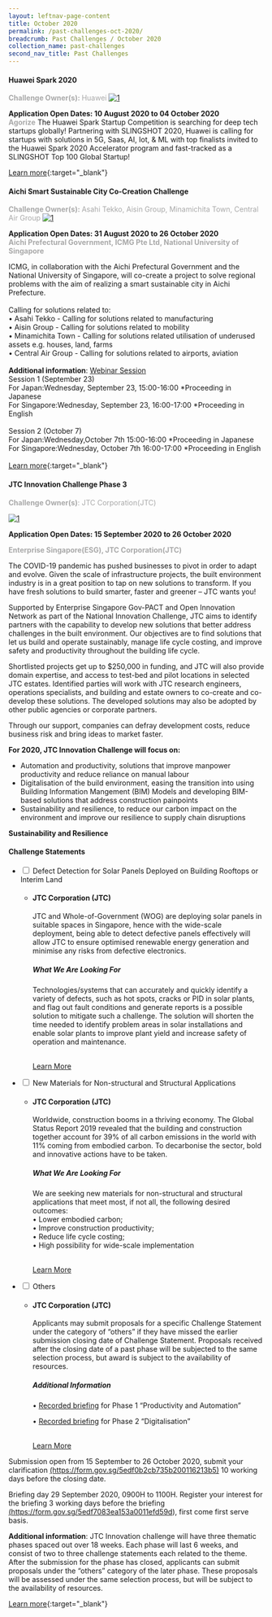 ```yaml
---
layout: leftnav-page-content
title: October 2020
permalink: /past-challenges-oct-2020/
breadcrumb: Past Challenges / October 2020
collection_name: past-challenges
second_nav_title: Past Challenges
---
```


#### Huawei Spark 2020
<font color="#a9a9a9"><b>Challenge Owner(s): </b>Huawei</font>
[![1](/images/ongoing-challenges/Huawei_Desktop_Banner.jpg)](https://slingshot.agorize.com/en/huaweispark2020?t=zC0F-6GT8VqnMlpQgdLkig&utm_source=enterprisesg&utm_medium=network&utm_campaign=sg_cont_startups)

**Application Open Dates: 10 August 2020 to 04 October 2020**<br>
<font color=" #a9a9a9"><b>Agorize</b></font>
The Huawei Spark Startup Competition is searching for deep tech startups globally! Partnering with SLINGSHOT 2020, Huawei is calling for startups with solutions in 5G, Saas, AI, Iot, & ML with top finalists invited to the Huawei Spark 2020 Accelerator program and fast-tracked as a SLINGSHOT Top 100 Global Startup!

[Learn more](https://slingshot.agorize.com/en/huaweispark2020?t=zC0F-6GT8VqnMlpQgdLkig&utm_source=enterprisesg&utm_medium=network&utm_campaign=sg_cont_startups){:target="_blank"}

#### Aichi Smart Sustainable City Co-Creation Challenge
<font color="#a9a9a9"><b>Challenge Owner(s): </b>Asahi Tekko, Aisin Group, Minamichita Town, Central Air Group</font>
[![1](/images/ongoing-challenges/Aichi-Social-Media-Image.jpg)](https://aichissccc.icmg.com.sg/en?utm_source=openinnovationnetwork.sg&utm_medium=referral)

**Application Open Dates: 31 August 2020 to 26 October 2020**<br>
<font color=" #a9a9a9"><b>Aichi Prefectural Government, ICMG Pte Ltd, National University of Singapore</b></font>

ICMG, in collaboration with the Aichi Prefectural Government and the National University of Singapore, will co-create a project to solve regional problems with the aim of realizing a smart sustainable city in Aichi Prefecture.<br><br>
Calling for solutions related to:<br>
•	Asahi Tekko - Calling for solutions related to manufacturing<br>
•	Aisin Group - Calling for solutions related to mobility <br>
•	Minamichita Town - Calling for solutions related utilisation of underused assets e.g. houses, land, farms <br>
• Central Air Group - Calling for solutions related to airports, aviation
<br><br>
<b>Additional information</b>: [Webinar Session](https://www.icmg.com.sg/aichi-smart-sustainable-city-co-creation-challenge-with-singapore-innovation-ecosystem%e3%80%80sharing-co-learning-sessiononline/?utm_source=openinnovationnetwork.sg&utm_medium=referral)<br>
Session 1 (September 23)<br>
For Japan:Wednesday, September 23, 15:00-16:00 *Proceeding in Japanese<br>
For Singapore:Wednesday, September 23, 16:00-17:00 *Proceeding in English
<br><br>
Session 2 (October 7)<br>
For Japan:Wednesday,October 7th 15:00-16:00 *Proceeding in Japanese<br>
For Singapore:Wednesday, October 7th 16:00-17:00 *Proceeding in English
<br><br>
[Learn more](https://aichissccc.icmg.com.sg/en?utm_source=openinnovationnetwork.sg&utm_medium=referral){:target="_blank"}



#### JTC Innovation Challenge Phase 3

<font color="#a9a9a9"><b>Challenge Owner(s)</b>: JTC Corporation(JTC)</font>

[![1](/images/ongoing-challenges/JTC-Innovation-Challenge.jpg)](https://gov-pact.ipi-singapore.org/grant-call/jtc-innovation-challenge)

**Application Open Dates: 15 September 2020 to 26 October 2020**<br>

<font color=" #a9a9a9"><b>Enterprise Singapore(ESG), JTC Corporation(JTC)</b></font>

The COVID-19 pandemic has pushed businesses to pivot in order to adapt and evolve. Given the scale of infrastructure projects, the built environment industry is in a great position to tap on new solutions to transform. If you have fresh solutions to build smarter, faster and greener – JTC wants you!

Supported by Enterprise Singapore Gov-PACT and Open Innovation Network as part of the National Innovation Challenge, JTC aims to identify partners with the capability to develop new solutions that better address challenges in the built environment. Our objectives are to find solutions that let us build and operate sustainably, manage life cycle costing, and improve safety and productivity throughout the building life cycle.

Shortlisted projects get up to $250,000 in funding, and JTC will also provide domain expertise, and access to test-bed and pilot locations in selected JTC estates. Identified parties will work with JTC research engineers, operations specialists, and building and estate owners to co-create and co-develop these solutions. The developed solutions may also be adopted by other public agencies or corporate partners.

Through our support, companies can defray development costs, reduce business risk and bring ideas to market faster. 

<b>For 2020, JTC Innovation Challenge will focus on:</b>

<ul>
  <li>Automation and productivity, solutions that improve manpower productivity and reduce reliance on manual labour</li>
  <li>Digitalisation of the build environment, easing the transition into using Building Information Mangement (BIM) Models and developing BIM-based solutions that address construction painpoints</li>
  <li>Sustainability and resilience, to reduce our carbon impact on the environment and improve our resilience to supply chain disruptions</li>
</ul>

<b>Sustainability and Resilience</b><br>

<div id="wrapper">
    <h4> Challenge Statements </h4>
<ul>
    <li>
    <input type="checkbox" id="list-item-1">
    <label for="list-item-1" class="first">Defect Detection for Solar Panels Deployed on Building Rooftops or Interim Land</label>
        <ul>
          <li><b><h4>JTC Corporation (JTC)</h4></b>JTC and Whole-of-Government (WOG) are deploying solar panels in suitable spaces in Singapore, hence with the wide-scale deployment, being able to detect defective panels effectively will allow JTC to ensure optimised renewable energy generation and minimise any risks from defective electronics.
<h5>What We Are Looking For</h5>
Technologies/systems that can accurately and quickly identify a variety of defects, such as hot spots, cracks or PID in solar plants, and flag out fault conditions and generate reports is a possible solution to mitigate such a challenge. The solution will shorten the time needed to identify problem areas in solar installations and enable solar plants to improve plant yield and increase safety of operation and maintenance.<br><br>

<a href="https://gov-pact.ipi-singapore.org/challenges/defect-detection-solar-panels-deployed-building-rooftops-or-interim-land" >Learn More</a>
          </li>
        </ul>
      </li>
     <li>
    <input type="checkbox" id="list-item-2">
    <label for="list-item-2">New Materials for Non-structural and Structural Applications</label>
      <ul>
        <li><b><h4>JTC Corporation (JTC)</h4></b>Worldwide, construction booms in a thriving economy. The Global Status Report 2019 revealed that the building and construction together account for 39% of all carbon emissions in the world with 11% coming from embodied carbon. To decarbonise the sector, bold and innovative actions have to be taken.<br>
<h5>What We Are Looking For</h5>
We are seeking new materials for non-structural and structural applications that meet most, if not all, the following desired outcomes:
<br>
• Lower embodied carbon;<br>
• Improve construction productivity;<br>
• Reduce life cycle costing;<br>
• High possibility for wide-scale implementation<br><br>

<a href="https://gov-pact.ipi-singapore.org/challenges/new-materials-non-structural-and-structural-applications-0" >Learn More</a>
        </li>
       </ul>
    </li>
    <li>
    <input type="checkbox" id="list-item-3">
    <label for="list-item-3">Others</label>
      <ul>
        <li><b><h4>JTC Corporation (JTC)</h4></b>Applicants may submit proposals for a specific Challenge Statement under the category of “others” if they have missed the earlier submission closing date of Challenge Statement. Proposals received after the closing date of a past phase will be subjected to the same selection process, but award is subject to the availability of resources.

<h5>Additional Information</h5>
• <a href="https://youtu.be/BSAGySacgFs">Recorded briefing</a> for Phase 1 “Productivity and Automation”<br>

• <a href=" https://youtu.be/oB5O8gilxaE" >Recorded briefing</a> for Phase 2 “Digitalisation”<br><br>


<a href="https://gov-pact.ipi-singapore.org/challenges/others-0" >Learn More</a>
              </li>
      </ul>
    </li>
</ul>
</div>
Submission open from 15 September to 26 October 2020, submit your clarification <a href="https://form.gov.sg/5edf0b2cb735b200116213b5">(https://form.gov.sg/5edf0b2cb735b200116213b5)</a> 10 working days before the closing date.

Briefing day 29 September 2020, 0900H to 1100H. Register your interest for the briefing 3 working days before the briefing <a href="https://form.gov.sg/5edf7083ea153a0011efd59d">(https://form.gov.sg/5edf7083ea153a0011efd59d)</a>, first come first serve basis.

<b>Additional information</b>: JTC Innovation challenge will have three thematic phases spaced out over 18 weeks. Each phase will last 6 weeks, and consist of two to three challenge statements each related to the theme. After the submission for the phase has closed, applicants can submit proposals under the “others” category of the later phase. These proposals will be assessed under the same selection process, but will be subject to the availability of resources. 

[Learn more](https://gov-pact.ipi-singapore.org/grant-call/jtc-innovation-challenge){:target="_blank"}

